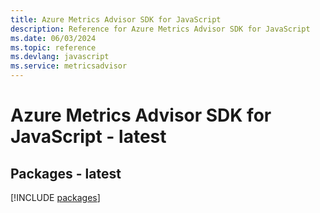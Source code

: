 ```yaml
---
title: Azure Metrics Advisor SDK for JavaScript
description: Reference for Azure Metrics Advisor SDK for JavaScript
ms.date: 06/03/2024
ms.topic: reference
ms.devlang: javascript
ms.service: metricsadvisor
---
```

# Azure Metrics Advisor SDK for JavaScript - latest
## Packages - latest
[!INCLUDE [packages](metrics-advisor-index.md)]